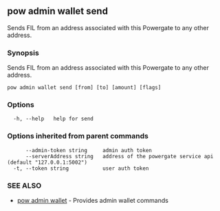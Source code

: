 ## pow admin wallet send

Sends FIL from an address associated with this Powergate to any other address.

### Synopsis

Sends FIL from an address associated with this Powergate to any other address.

```
pow admin wallet send [from] [to] [amount] [flags]
```

### Options

```
  -h, --help   help for send
```

### Options inherited from parent commands

```
      --admin-token string     admin auth token
      --serverAddress string   address of the powergate service api (default "127.0.0.1:5002")
  -t, --token string           user auth token
```

### SEE ALSO

-   [pow admin wallet](pow_admin_wallet.md) - Provides admin wallet commands
